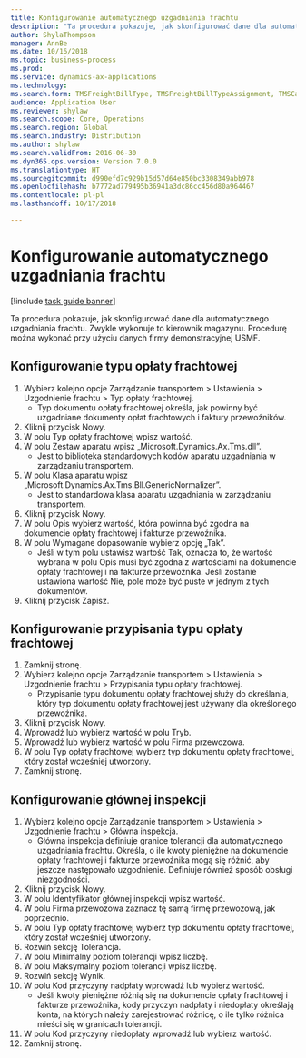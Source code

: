 ```yaml
--- 
title: Konfigurowanie automatycznego uzgadniania frachtu
description: "Ta procedura pokazuje, jak skonfigurować dane dla automatycznego uzgadniania frachtu."
author: ShylaThompson
manager: AnnBe
ms.date: 10/16/2018
ms.topic: business-process
ms.prod: 
ms.service: dynamics-ax-applications
ms.technology: 
ms.search.form: TMSFreightBillType, TMSFreightBillTypeAssignment, TMSCarrierCodeLookup, DefaultDashboard, TMSAuditMaster
audience: Application User
ms.reviewer: shylaw
ms.search.scope: Core, Operations
ms.search.region: Global
ms.search.industry: Distribution
ms.author: shylaw
ms.search.validFrom: 2016-06-30
ms.dyn365.ops.version: Version 7.0.0
ms.translationtype: HT
ms.sourcegitcommit: d990efd7c929b15d57d64e850bc3308349abb978
ms.openlocfilehash: b7772ad779495b36941a3dc86cc456d80a964467
ms.contentlocale: pl-pl
ms.lasthandoff: 10/17/2018

---
```

# <a name="set-up-automatic-freight-reconciliation"></a>Konfigurowanie automatycznego uzgadniania frachtu

[!include [task guide banner](../../includes/task-guide-banner.md)]

Ta procedura pokazuje, jak skonfigurować dane dla automatycznego uzgadniania frachtu. Zwykle wykonuje to kierownik magazynu. Procedurę można wykonać przy użyciu danych firmy demonstracyjnej USMF.


## <a name="set-up-the-freight-bill-type"></a>Konfigurowanie typu opłaty frachtowej
1. Wybierz kolejno opcje Zarządzanie transportem > Ustawienia > Uzgodnienie frachtu > Typ opłaty frachtowej.
    * Typ dokumentu opłaty frachtowej określa, jak powinny być uzgadniane dokumenty opłat frachtowych i faktury przewoźników.  
2. Kliknij przycisk Nowy.
3. W polu Typ opłaty frachtowej wpisz wartość.
4. W polu Zestaw aparatu wpisz „Microsoft.Dynamics.Ax.Tms.dll”.
    * Jest to biblioteka standardowych kodów aparatu uzgadniania w zarządzaniu transportem.  
5. W polu Klasa aparatu wpisz „Microsoft.Dynamics.Ax.Tms.Bll.GenericNormalizer”.
    * Jest to standardowa klasa aparatu uzgadniania w zarządzaniu transportem.  
6. Kliknij przycisk Nowy.
7. W polu Opis wybierz wartość, która powinna być zgodna na dokumencie opłaty frachtowej i fakturze przewoźnika.  
8. W polu Wymagane dopasowanie wybierz opcję „Tak”.
    * Jeśli w tym polu ustawisz wartość Tak, oznacza to, że wartość wybrana w polu Opis musi być zgodna z wartościami na dokumencie opłaty frachtowej i na fakturze przewoźnika. Jeśli zostanie ustawiona wartość Nie, pole może być puste w jednym z tych dokumentów.  
9. Kliknij przycisk Zapisz.

## <a name="set-up-the-freight-bill-type-assignment"></a>Konfigurowanie przypisania typu opłaty frachtowej
1. Zamknij stronę.
2. Wybierz kolejno opcje Zarządzanie transportem > Ustawienia > Uzgodnienie frachtu > Przypisania typu opłaty frachtowej.
    * Przypisanie typu dokumentu opłaty frachtowej służy do określania, który typ dokumentu opłaty frachtowej jest używany dla określonego przewoźnika.   
3. Kliknij przycisk Nowy.
4. Wprowadź lub wybierz wartość w polu Tryb.
5. Wprowadź lub wybierz wartość w polu Firma przewozowa.
6. W polu Typ opłaty frachtowej wybierz typ dokumentu opłaty frachtowej, który został wcześniej utworzony.
7. Zamknij stronę.

## <a name="set-up-the-audit-master"></a>Konfigurowanie głównej inspekcji
1. Wybierz kolejno opcje Zarządzanie transportem > Ustawienia > Uzgodnienie frachtu > Główna inspekcja.
    * Główna inspekcja definiuje granice tolerancji dla automatycznego uzgadniania frachtu. Określa, o ile kwoty pieniężne na dokumencie opłaty frachtowej i fakturze przewoźnika mogą się różnić, aby jeszcze następowało uzgodnienie. Definiuje również sposób obsługi niezgodności.  
2. Kliknij przycisk Nowy.
3. W polu Identyfikator głównej inspekcji wpisz wartość.
4. W polu Firma przewozowa zaznacz tę samą firmę przewozową, jak poprzednio.
5. W polu Typ opłaty frachtowej wybierz typ dokumentu opłaty frachtowej, który został wcześniej utworzony.
6. Rozwiń sekcję Tolerancja.
7. W polu Minimalny poziom tolerancji wpisz liczbę.
8. W polu Maksymalny poziom tolerancji wpisz liczbę.
9. Rozwiń sekcję Wynik.
10. W polu Kod przyczyny nadpłaty wprowadź lub wybierz wartość.
    * Jeśli kwoty pieniężne różnią się na dokumencie opłaty frachtowej i fakturze przewoźnika, kody przyczyn nadpłaty i niedopłaty określają konta, na których należy zarejestrować różnicę, o ile tylko różnica mieści się w granicach tolerancji.  
11. W polu Kod przyczyny niedopłaty wprowadź lub wybierz wartość.
12. Zamknij stronę.


